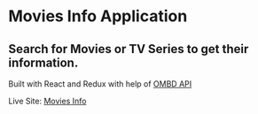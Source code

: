 # Movies Info Application

## Search for Movies or TV Series to get their information.

Built with React and Redux with help of [OMBD API](http://www.omdbapi.com/)

Live Site: [Movies Info](https://reduxmovieseriesinfo.netlify.app/)
